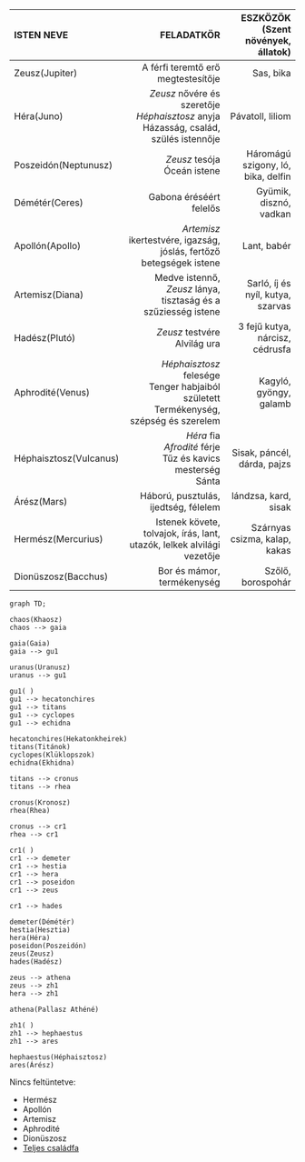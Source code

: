 
| ISTEN NEVE             |                                                                                 FELADATKÖR | ESZKÖZÖK<br>(Szent növények, állatok) |
| :--------------------- | -----------------------------------------------------------------------------------------: | ------------------------------------: |
| Zeusz(Jupiter)         |                                                         A férfi teremtő erő megtestesítője |                             Sas, bika |
| Héra(Juno)             |  *Zeusz* nővére és szeretője<br>*Héphaisztosz* anyja<br>Házasság, család, szülés istennője |                      Pávatoll, liliom |
| Poszeidón(Neptunusz)   |                                                             *Zeusz* tesója<br>Óceán istene |    Háromágú szigony, ló, bika, delfin |
| Démétér(Ceres)         |                                                                    Gabona éréséért felelős |                Gyümik, disznó, vadkan |
| Apollón(Apollo)        |                        *Artemisz* ikertestvére, igazság, jóslás, fertőző betegségek istene |                           Lant, babér |
| Artemisz(Diana)        |                             Medve istennő, *Zeusz* lánya, tisztaság és a szűziesség istene |     Sarló, íj és nyíl, kutya, szarvas |
| Hadész(Plutó)          |                                                            *Zeusz* testvére<br>Alvilág ura |       3 fejű kutya, nárcisz, cédrusfa |
| Aphrodité(Venus)       | *Héphaisztosz* felesége<br>Tenger habjaiból született<br>Termékenység, szépség és szerelem |                Kagyló, gyöngy, galamb |
| Héphaisztosz(Vulcanus) |                         *Héra* fia<br>*Afrodité* férje<br>Tűz és kavics mesterség<br>Sánta |           Sisak, páncél, dárda, pajzs |
| Árész(Mars)            |                                                       Háború, pusztulás, ijedtség, félelem |                  lándzsa, kard, sisak |
| Hermész(Mercurius)     |                     Istenek követe, tolvajok, írás, lant, utazók, lelkek alvilági vezetője |         Szárnyas csizma, kalap, kakas |
| Dionüszosz(Bacchus)    |                                                                 Bor és mámor, termékenység |                     Szőlő, borospohár |
```mermaid
graph TD;

chaos(Khaosz)
chaos --> gaia

gaia(Gaia)
gaia --> gu1

uranus(Uranusz)
uranus --> gu1

gu1( )
gu1 --> hecatonchires
gu1 --> titans
gu1 --> cyclopes
gu1 --> echidna

hecatonchires(Hekatonkheirek)
titans(Titánok)
cyclopes(Klüklopszok)
echidna(Ekhidna)

titans --> cronus
titans --> rhea

cronus(Kronosz)
rhea(Rhea)

cronus --> cr1
rhea --> cr1

cr1( )
cr1 --> demeter
cr1 --> hestia
cr1 --> hera
cr1 --> poseidon
cr1 --> zeus

cr1 --> hades

demeter(Démétér)
hestia(Hesztia)
hera(Héra)
poseidon(Poszeidón)
zeus(Zeusz)
hades(Hadész)

zeus --> athena
zeus --> zh1
hera --> zh1

athena(Pallasz Athéné)

zh1( )
zh1 --> hephaestus
zh1 --> ares

hephaestus(Héphaisztosz)
ares(Árész)

```
Nincs feltüntetve: 
- Hermész
- Apollón
- Artemisz
- Aphrodité
- Dionüszosz
- [Teljes családfa](https://en.wikipedia.org/wiki/Family_tree_of_the_Greek_gods)
